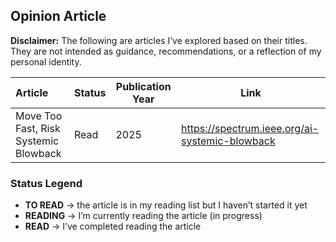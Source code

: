 ## Opinion Article

**Disclaimer:** The following are articles I’ve explored based on their titles. They are not intended as guidance, recommendations, or a reflection of my personal identity.

| Article | Status | Publication Year | Link |
|:--------------------------|-------------------|------|-----|
| Move Too Fast, Risk Systemic Blowback | Read | 2025 | https://spectrum.ieee.org/ai-systemic-blowback |


###  Status Legend

- **TO READ** → the article is in my reading list but I haven’t started it yet 
- **READING** → I’m currently reading the article (in progress)
- **READ** → I’ve completed reading the article
